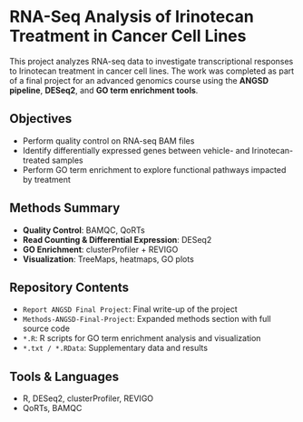 # RNA-Seq Analysis of Irinotecan Treatment in Cancer Cell Lines

This project analyzes RNA-seq data to investigate transcriptional responses to Irinotecan treatment in cancer cell lines. The work was completed as part of a final project for an advanced genomics course using the **ANGSD pipeline**, **DESeq2**, and **GO term enrichment tools**.

## Objectives
- Perform quality control on RNA-seq BAM files
- Identify differentially expressed genes between vehicle- and Irinotecan-treated samples
- Perform GO term enrichment to explore functional pathways impacted by treatment

## Methods Summary
- **Quality Control**: BAMQC, QoRTs
- **Read Counting & Differential Expression**: DESeq2
- **GO Enrichment**: clusterProfiler + REVIGO
- **Visualization**: TreeMaps, heatmaps, GO plots

## Repository Contents
- `Report ANGSD Final Project`: Final write-up of the project
- `Methods-ANGSD-Final-Project`: Expanded methods section with full source code
- `*.R`: R scripts for GO term enrichment analysis and visualization
- `*.txt / *.RData`: Supplementary data and results

## Tools & Languages
- R, DESeq2, clusterProfiler, REVIGO
- QoRTs, BAMQC
